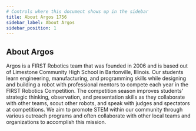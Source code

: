 ```yaml
---
# Controls where this document shows up in the sidebar
title: About Argos 1756
sidebar_label: About Argos
sidebar_position: 1
---
```

## About Argos

Argos is a FIRST Robotics team that was founded in 2006 and is based out of Limestone Community High School in Bartonville, Illinois. Our students learn engineering, manufacturing, and programming skills while designing and building a robot with professional mentors to compete each year in the FIRST Robotics Competition. The competition season improves students' strategic thinking, observation, and presentation skills as they collaborate with other teams, scout other robots, and speak with judges and spectators at competitions. We aim to promote STEM within our community through various outreach programs and often collaborate with other local teams and organizations to accomplish this mission.
